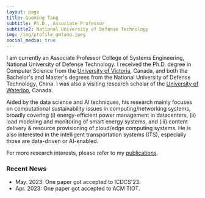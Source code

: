 ```yaml
---
layout: page
title: Guoming Tang
subtitle: Ph.D., Associate Professor
subtitle2: National University of Defense Technology
img: /img/profile_gmtang.jpeg
social_media: true
---
```


I am currently an Associate Professor College of Systems Engineering, National University of Defense Technology. I received the Ph.D. degree in Computer Science from the <a href="https://www.uvic.ca/" target="_blank">University of Victoria</a>, Canada, and both the Bachelor's and Master's degrees from the National University of Defense Technology, China. I was also a visiting research scholar of the <a href="https://uwaterloo.ca/" target="_blank">University of Waterloo</a>, Canada.

Aided by the data science and AI techniques, his research mainly focuses on computational sustainability issues in computing/networking systems, broadly covering (i) energy-efficient power management in datacenters, (ii) load modeling and monitoring of smart energy systems, and (iii) content delivery & resource provisioning of cloud/edge computing systems. He is also interested in the intelligent transportation systems (ITS), especially those are data-driven or AI-enabled.

For more research interests, please refer to my [publications](/publications).

### Recent News
- May. 2023: One paper got accepted to ICDCS'23.
- Apr. 2023: One paper got accepted to ACM TIOT.
